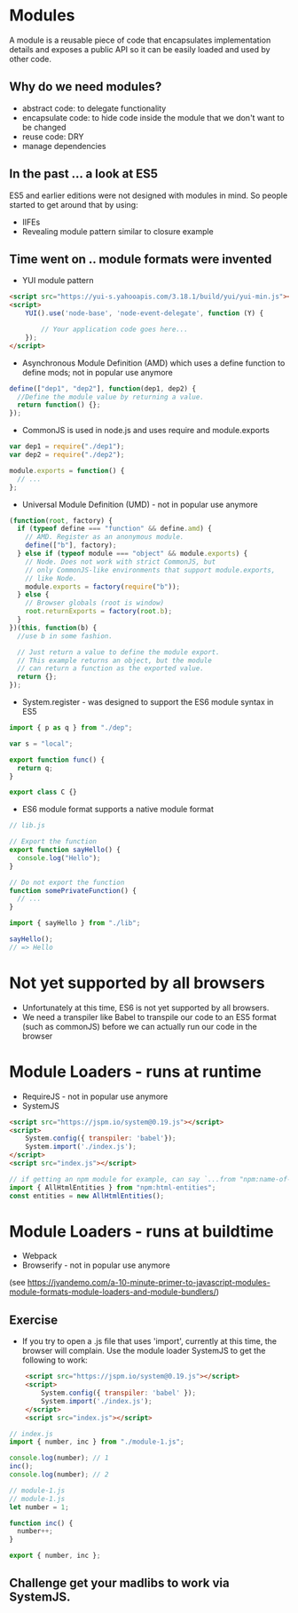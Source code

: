 # Modules

A module is a reusable piece of code that encapsulates implementation details and exposes a public API so it can be easily loaded and used by other code.

## Why do we need modules?

* abstract code: to delegate functionality
* encapsulate code: to hide code inside the module that we don't want to be changed
* reuse code: DRY
* manage dependencies

## In the past ... a look at ES5

ES5 and earlier editions were not designed with modules in mind. So people started to get around that by using:

* IIFEs
* Revealing module pattern similar to closure example

## Time went on .. module formats were invented

* YUI module pattern

```html
<script src="https://yui-s.yahooapis.com/3.18.1/build/yui/yui-min.js"></script>
<script>
    YUI().use('node-base', 'node-event-delegate', function (Y) {

        // Your application code goes here...
    });
</script>
```

* Asynchronous Module Definition (AMD) which uses a define function to define mods; not in popular use anymore

```js
define(["dep1", "dep2"], function(dep1, dep2) {
  //Define the module value by returning a value.
  return function() {};
});
```

* CommonJS is used in node.js and uses require and module.exports

```js
var dep1 = require("./dep1");
var dep2 = require("./dep2");

module.exports = function() {
  // ...
};
```

* Universal Module Definition (UMD) - not in popular use anymore

```js
(function(root, factory) {
  if (typeof define === "function" && define.amd) {
    // AMD. Register as an anonymous module.
    define(["b"], factory);
  } else if (typeof module === "object" && module.exports) {
    // Node. Does not work with strict CommonJS, but
    // only CommonJS-like environments that support module.exports,
    // like Node.
    module.exports = factory(require("b"));
  } else {
    // Browser globals (root is window)
    root.returnExports = factory(root.b);
  }
})(this, function(b) {
  //use b in some fashion.

  // Just return a value to define the module export.
  // This example returns an object, but the module
  // can return a function as the exported value.
  return {};
});
```

* System.register - was designed to support the ES6 module syntax in ES5

```js
import { p as q } from "./dep";

var s = "local";

export function func() {
  return q;
}

export class C {}
```

* ES6 module format supports a native module format

```js
// lib.js

// Export the function
export function sayHello() {
  console.log("Hello");
}

// Do not export the function
function somePrivateFunction() {
  // ...
}
```

```js
import { sayHello } from "./lib";

sayHello();
// => Hello
```

# Not yet supported by all browsers

* Unfortunately at this time, ES6 is not yet supported by all browsers.
* We need a transpiler like Babel to transpile our code to an ES5 format (such as commonJS) before we can actually run our code in the browser

# Module Loaders - runs at runtime

* RequireJS - not in popular use anymore
* SystemJS

```html
<script src="https://jspm.io/system@0.19.js"></script>
<script>
    System.config({ transpiler: 'babel'});
    System.import('./index.js');
</script>
<script src="index.js"></script>
```

```js
// if getting an npm module for example, can say `...from "npm:name-of-module";`
import { AllHtmlEntities } from "npm:html-entities";
const entities = new AllHtmlEntities();
```

# Module Loaders - runs at buildtime

* Webpack
* Browserify - not in popular use anymore

(see https://jvandemo.com/a-10-minute-primer-to-javascript-modules-module-formats-module-loaders-and-module-bundlers/)

## Exercise

* If you try to open a .js file that uses 'import', currently at this time, the browser will complain.
  Use the module loader SystemJS to get the following to work:

```html
    <script src="https://jspm.io/system@0.19.js"></script>
    <script>
        System.config({ transpiler: 'babel' });
        System.import('./index.js');
    </script>
    <script src="index.js"></script>
```

```js
// index.js
import { number, inc } from "./module-1.js";

console.log(number); // 1
inc();
console.log(number); // 2
```

```js
// module-1.js
// module-1.js
let number = 1;

function inc() {
  number++;
}

export { number, inc };
```

## Challenge get your madlibs to work via SystemJS.
